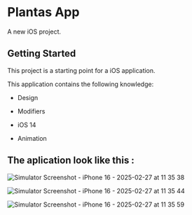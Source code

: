 # Plantas App 

A new iOS project.

## Getting Started

This project is a starting point for a iOS application.

This application contains the following knowledge:
  
- Design
  
- Modifiers

- iOS 14

- Animation

## The aplication look like this :

![Simulator Screenshot - iPhone 16 - 2025-02-27 at 11 35 38](https://github.com/user-attachments/assets/fd4026b4-2bda-4597-8373-8e8562cca99e)

![Simulator Screenshot - iPhone 16 - 2025-02-27 at 11 35 44](https://github.com/user-attachments/assets/5405635a-968f-4966-9883-aaae8158cd53)

![Simulator Screenshot - iPhone 16 - 2025-02-27 at 11 35 59](https://github.com/user-attachments/assets/60fa4bb9-4add-486a-96a2-6a80eefe58c7)
